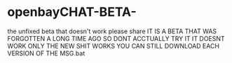 # openbayCHAT-BETA-
the unfixed beta that doesn't work please share 
IT IS A BETA THAT WAS FORGOTTEN A LONG TIME AGO SO DONT ACCTUALLY TRY IT IT DOESNT WORK ONLY THE NEW SHIT WORKS YOU CAN STILL DOWNLOAD EACH
VERSION OF THE MSG.bat
